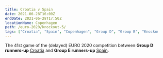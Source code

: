 ```yaml
---
title: Croatia v Spain
date: 2021-06-28T16:00Z
endDate: 2021-06-28T17:50Z
locationName: Copenhagen
path: /euro-2020/knockout-5/
tags: ["Croatia", "Spain", "Copenhagen", "Group D", "Group E", "Knockout", "Group of 16", "EURO 2020"]
---
```


The 41st game of the (delayed) EURO 2020 competition between **Group D runners-up** [Croatia](/croatia) and **Group E runners-up** [Spain](/spain).